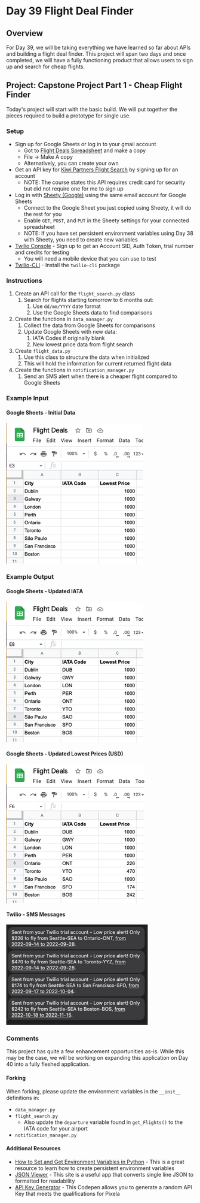 # Day 39 Flight Deal Finder

## Overview

For Day 39, we will be taking everything we have learned so far about APIs and building a flight deal finder. This project will span two days and once completed, we will have a fully functioning product that allows users to sign up and search for cheap flights.

## Project: Capstone Project Part 1 - Cheap Flight Finder

Today's project will start with the basic build. We will put together the pieces required to build a prototype for single use.

### Setup

- Sign up for Google Sheets or log in to your gmail account
  - Got to [Flight Deals Spreadsheet](https://docs.google.com/spreadsheets/d/1YMK-kYDYwuiGZoawQy7zyDjEIU9u8oggCV4H2M9j7os/edit#gid=0) and make a copy
  - File -> Make A copy
  - Alternatively, you can create your own
- Get an API key for [Kiwi Partners Flight Search](https://partners.kiwi.com) by signing up for an account
  - NOTE: The course states this API requires credit card for security but did not require one for me to sign up
- Log in with [Sheety (Google)](https://sheety.co) using the same email account for Google Sheets
  - Connect to the Google Sheet you just copied using Sheety, it will do the rest for you
  - Enable `GET`, `POST`, and `PUT` in the Sheety settings for your connected spreadsheet
  - NOTE: If you have set persistent environment variables using Day 38 with Sheety, you need to create new variables
- [Twilio Console](https://www.twilio.com) - Sign up to get an Account SID, Auth Token, trial number and credits for testing
  - You will need a mobile device that you can use to test
- [Twilio-CLI](https://www.twilio.com/docs/twilio-cli/quickstart) - Install the `twilio-cli` package

### Instructions

1. Create an API call for the `flight_search.py` class
   1. Search for flights starting tomorrow to 6 months out:
      1. Use `dd/mm/YYYY` date format
      2. Use the Google Sheets data to find comparisons
2. Create the functions in `data_manager.py`
   1. Collect the data from Google Sheets for comparisons
   2. Update Google Sheets with new data:
      1. IATA Codes if originally blank
      2. New lowest price data from flight search
3. Create `flight_data.py`
   1. Use this class to structure the data when initialized
   2. This will hold the information for current returned flight data
4. Create the functions in `notification_manager.py`
   1. Send an SMS alert when there is a cheaper flight compared to Google Sheets


### Example Input

#### Google Sheets - Initial Data

![Flight Finder 1](Images/flight_finder1.png)

### Example Output

#### Google Sheets - Updated IATA

![Flight Finder 2](Images/flight_finder2.png)

#### Google Sheets - Updated Lowest Prices (USD)

![Flight Finder 3](Images/flight_finder3.png)

#### Twilio - SMS Messages

![Flight Finder 4](Images/flight_finder4.png)

### Comments

This project has quite a few enhancement opportunities as-is. While this may be the case, we will be working on expanding this application on Day 40 into a fully fleshed application.

#### Forking

When forking, please update the environment variables in the `__init__` definitions in:
  
- `data_manager.py`
- `flight_search.py`
  - Also update the `departure` variable found in `get_Flights()` to the IATA code for your airport
- `notification_manager.py`

#### Additional Resources

- [How to Set and Get Environment Variables in Python](https://able.bio/rhett/how-to-set-and-get-environment-variables-in-python--274rgt5) - This is a great resource to learn how to create persistent environment variables
- [JSON Viewer](http://jsonviewer.stack.hu) - This site is a useful app that converts single line JSON to formatted for readability
- [API Key Generator](https://codepen.io/corenominal/pen/rxOmMJ) - This Codepen allows you to generate a random API Key that meets the qualifications for Pixela

